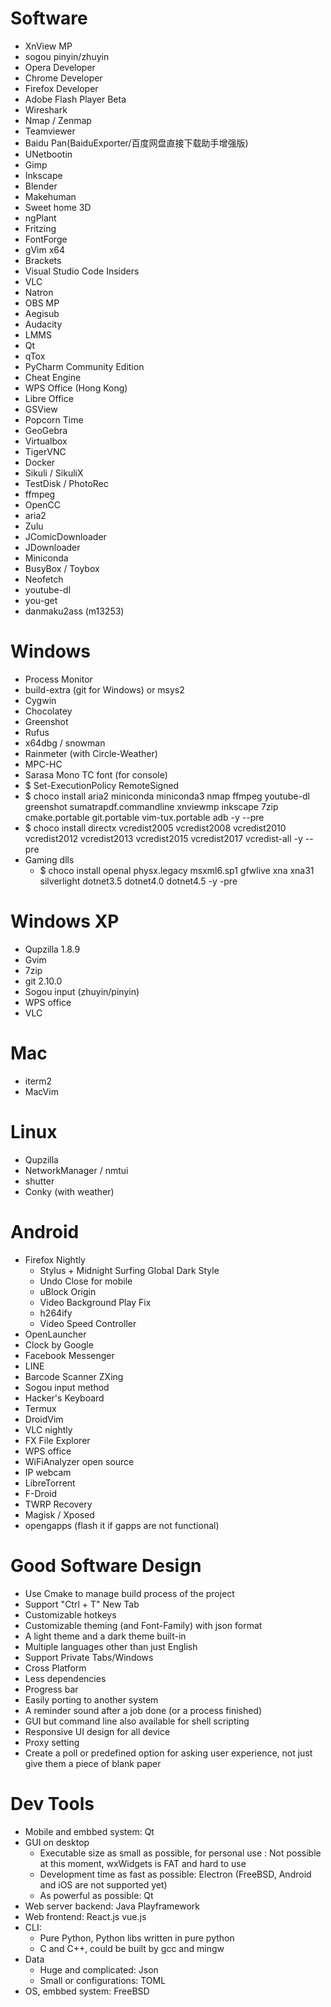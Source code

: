 Software
=====
* XnView MP
* sogou pinyin/zhuyin
* Opera Developer
* Chrome Developer
* Firefox Developer
* Adobe Flash Player Beta
* Wireshark
* Nmap / Zenmap
* Teamviewer
* Baidu Pan(BaiduExporter/百度网盘直接下载助手增强版)
* UNetbootin
* Gimp
* Inkscape
* Blender
* Makehuman
* Sweet home 3D
* ngPlant
* Fritzing
* FontForge
* gVim x64
* Brackets
* Visual Studio Code Insiders
* VLC
* Natron
* OBS MP
* Aegisub
* Audacity
* LMMS
* Qt
* qTox
* PyCharm Community Edition
* Cheat Engine
* WPS Office (Hong Kong)
* Libre Office
* GSView
* Popcorn Time
* GeoGebra
* Virtualbox
* TigerVNC
* Docker
* Sikuli / SikuliX
* TestDisk / PhotoRec
* ffmpeg
* OpenCC
* aria2
* Zulu
* JComicDownloader
* JDownloader
* Miniconda
* BusyBox / Toybox
* Neofetch
* youtube-dl
* you-get
* danmaku2ass (m13253)

Windows
=====
* Process Monitor
* build-extra (git for Windows) or msys2
* Cygwin
* Chocolatey
* Greenshot
* Rufus
* x64dbg / snowman
* Rainmeter (with Circle-Weather)
* MPC-HC
* Sarasa Mono TC font (for console)
* $ Set-ExecutionPolicy RemoteSigned
* $ choco install aria2 miniconda miniconda3 nmap ffmpeg youtube-dl greenshot sumatrapdf.commandline xnviewmp inkscape 7zip cmake.portable git.portable vim-tux.portable adb -y --pre
* $ choco install directx vcredist2005 vcredist2008 vcredist2010 vcredist2012 vcredist2013 vcredist2015 vcredist2017 vcredist-all -y --pre
* Gaming dlls
    * $ choco install openal physx.legacy msxml6.sp1 gfwlive xna xna31 silverlight dotnet3.5 dotnet4.0 dotnet4.5 -y -pre

Windows XP
=====
* Qupzilla 1.8.9
* Gvim
* 7zip
* git 2.10.0
* Sogou input (zhuyin/pinyin)
* WPS office
* VLC

Mac
=====
* iterm2
* MacVim

Linux
=====
* Qupzilla
* NetworkManager / nmtui
* shutter
* Conky (with weather)

Android
=====
* Firefox Nightly
    * Stylus + Midnight Surfing Global Dark Style
    * Undo Close for mobile
    * uBlock Origin
    * Video Background Play Fix
    * h264ify
    * Video Speed Controller
* OpenLauncher
* Clock by Google
* Facebook Messenger
* LINE
* Barcode Scanner ZXing
* Sogou input method
* Hacker's Keyboard
* Termux
* DroidVim
* VLC nightly
* FX File Explorer
* WPS office
* WiFiAnalyzer open source
* IP webcam
* LibreTorrent
* F-Droid
* TWRP Recovery
* Magisk / Xposed
* opengapps (flash it if gapps are not functional)

Good Software Design
=====
* Use Cmake to manage build process of the project
* Support "Ctrl + T" New Tab
* Customizable hotkeys
* Customizable theming (and Font-Family) with json format
* A light theme and a dark theme built-in
* Multiple languages other than just English
* Support Private Tabs/Windows
* Cross Platform
* Less dependencies
* Progress bar
* Easily porting to another system
* A reminder sound after a job done (or a process finished)
* GUI but command line also available for shell scripting
* Responsive UI design for all device
* Proxy setting
* Create a poll or predefined option for asking user experience, not just give them a piece of blank paper

Dev Tools
=====
* Mobile and embbed system: Qt
* GUI on desktop
    * Executable size as small as possible, for personal use : Not possible at this moment, wxWidgets is FAT and hard to use
    * Development time as fast as possible: Electron (FreeBSD, Android and iOS are not supported yet)
    * As powerful as possible: Qt
* Web server backend: Java Playframework
* Web frontend: React.js vue.js
* CLI:
    * Pure Python, Python libs written in pure python
    * C and C++, could be built by gcc and mingw
* Data
    * Huge and complicated: Json
    * Small or configurations: TOML
* OS, embbed system: FreeBSD

